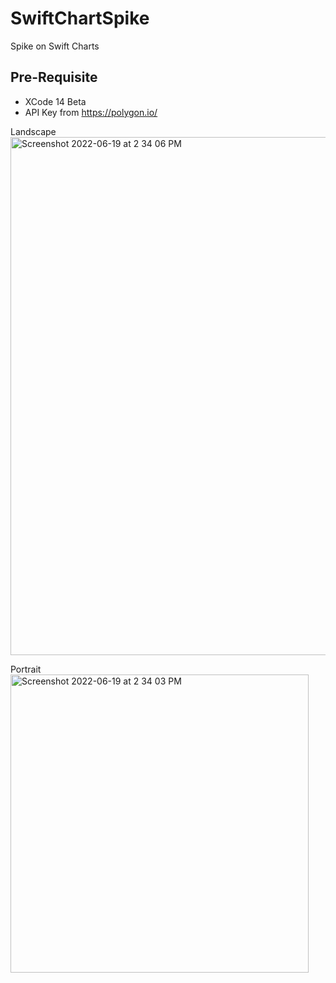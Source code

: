 # SwiftChartSpike
Spike on Swift Charts

## Pre-Requisite
- XCode 14 Beta
- API Key from https://polygon.io/

Landscape
<img width="829" alt="Screenshot 2022-06-19 at 2 34 06 PM" src="https://user-images.githubusercontent.com/11582455/174468939-9af4c0c1-128e-4182-979c-593a9af5ad66.png">


Portrait
<img width="477" alt="Screenshot 2022-06-19 at 2 34 03 PM" src="https://user-images.githubusercontent.com/11582455/174468940-8f2044ea-7854-43c2-bb11-0bf3d662ae0d.png">
